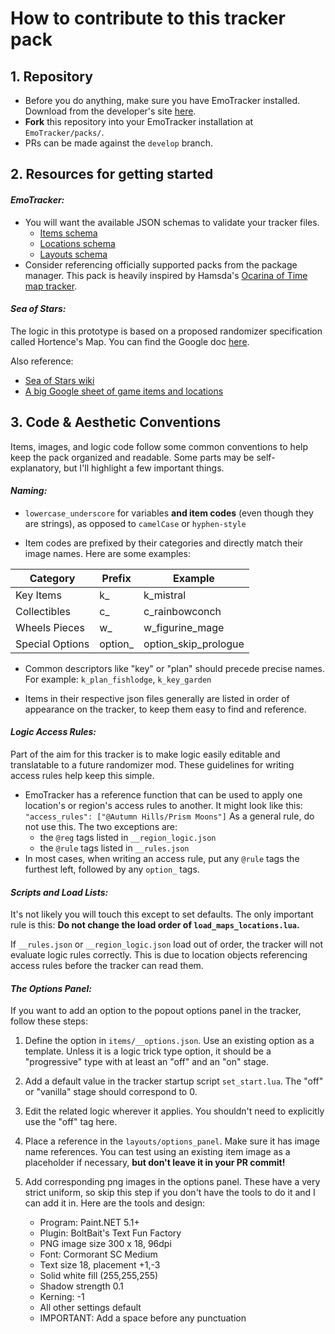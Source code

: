 # How to contribute to this tracker pack

## 1. Repository
- Before you do anything, make sure you have EmoTracker installed. Download from the developer's site [here](https://emotracker.net/).
- **Fork** this repository into your EmoTracker installation at `EmoTracker/packs/`.
- PRs can be made against the `develop` branch.

## 2. Resources for getting started
#### *EmoTracker:*
- You will want the available JSON schemas to validate your tracker files.
    - [Items schema](https://emotracker.net/developers/schemas/items.json)
    - [Locations schema](https://emotracker.net/developers/schemas/locations.json)
    - [Layouts schema](https://emotracker.net/developers/schemas/layouts.json)
- Consider referencing officially supported packs from the package manager. This pack is heavily inspired by Hamsda's [Ocarina of Time map tracker](https://github.com/Hamsda/EmoTrackerPacks).

#### *Sea of Stars:*
The logic in this prototype is based on a proposed randomizer specification called Hortence's Map. You can find the Google doc [here](https://docs.google.com/document/d/1eDbHA0zWLB7t9fOg8bG-UCCM7DUDjTEQvR3vE5-dGeg/edit?tab=t.0#heading=h.68oe92wtz2iq).

Also reference:
- [Sea of Stars wiki](https://seaofstars.fandom.com/wiki/Sea_of_Stars_Wiki)
- [A big Google sheet of game items and locations](https://docs.google.com/spreadsheets/d/1pMN6Ia4cQehQ_SDULeH43F3FtbKHTe2eAo8T-NpG1K8/edit#gid=0)

## 3. Code & Aesthetic Conventions
Items, images, and logic code follow some common conventions to help keep the pack organized and readable. Some parts may be self-explanatory, but I'll highlight a few important things.
#### *Naming:*
- `lowercase_underscore` for variables **and item codes** (even though they are strings), as opposed to `camelCase` or `hyphen-style`

- Item codes are prefixed by their categories and directly match their image names. Here are some examples:

| Category       | Prefix | Example             |
|----------------|--------|---------------------|
| Key Items      | k_     | k_mistral           |
| Collectibles   | c_     | c_rainbowconch      |
| Wheels Pieces  | w_     | w_figurine_mage     |
| Special Options| option_| option_skip_prologue|

- Common descriptors like "key" or "plan" should precede precise names. For example: `k_plan_fishlodge`, `k_key_garden`

- Items in their respective json files generally are listed in order of appearance on the tracker, to keep them easy to find and reference.
#### *Logic Access Rules:*
Part of the aim for this tracker is to make logic easily editable and translatable to a future randomizer mod. These guidelines  for writing access rules help keep this simple.
- EmoTracker has a reference function that can be used to apply one location's or region's access rules to another. It might look like this:
`"access_rules": ["@Autumn Hills/Prism Moons"]`
As a general rule, do not use this. The two exceptions are:
    - the `@reg` tags listed in `__region_logic.json`
    - the `@rule` tags listed in `__rules.json`
- In most cases, when writing an access rule, put any `@rule` tags the furthest left, followed by any `option_` tags.

#### *Scripts and Load Lists:*
It's not likely you will touch this except to set defaults. The only important rule is this: 
**Do not change the load order of `load_maps_locations.lua`.**

If `__rules.json` or `__region_logic.json` load out of order, the tracker will not evaluate logic rules correctly. This is due to location objects referencing access rules before the tracker can read them.

#### *The Options Panel:*
If you want to add an option to the popout options panel in the tracker, follow these steps:
1. Define the option in `items/__options.json`. Use an existing option as a template. Unless it is a logic trick type option, it should be a "progressive" type with at least an "off" and an "on" stage.
2. Add a default value in the tracker startup script `set_start.lua`. The "off" or "vanilla" stage should correspond to 0.
3. Edit the related logic wherever it applies. You shouldn't need to explicitly use the "off" tag here.
4. Place a reference in the `layouts/options_panel`. Make sure it has image name references. You can test using an existing item image as a placeholder if necessary, **but don't leave it in your PR commit!**
5. Add corresponding png images in the options panel. These have a very strict uniform, so skip this step if you don't have the tools to do it and I can add it in. Here are the tools and design:

    - Program: Paint&period;NET 5.1+
    - Plugin: BoltBait's Text Fun Factory
    - PNG image size 300 x 18, 96dpi
    - Font: Cormorant SC Medium
    - Text size 18, placement +1,-3
    - Solid white fill (255,255,255)
    - Shadow strength 0.1
    - Kerning: -1
    - All other settings default
    - IMPORTANT: Add a space before any punctuation
